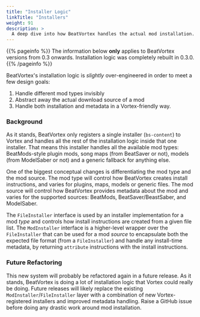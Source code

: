 ```yaml
---
title: "Installer Logic"
linkTitle: "Installers"
weight: 91
description: >
  A deep dive into how BeatVortex handles the actual mod installation.
---
```


{{% pageinfo %}}
The information below **only** applies to BeatVortex versions from 0.3 onwards. Installation logic was completely rebuilt in 0.3.0.
{{% /pageinfo %}}

BeatVortex's installation logic is *slightly* over-engineered in order to meet a few design goals:

1. Handle different mod types invisibly
1. Abstract away the actual download source of a mod
1. Handle both installation and metadata in a Vortex-friendly way.

### Background

As it stands, BeatVortex only registers a single installer (`bs-content`) to Vortex and handles all the rest of the installation logic inside that one installer. That means this installer handles all the available mod types: BeatMods-style plugin mods, song maps (from BeatSaver or not), models (from ModelSaber or not) and a generic fallback for anything else.

One of the biggest conceptual changes is differentiating the mod type and the mod source. The mod type will control how BeatVortex creates install instructions, and varies for plugins, maps, models or generic files. The mod source will control how BeatVortex provides metadata about the mod and varies for the supported sources: BeatMods, BeatSaver/BeastSaber, and ModelSaber.

The `FileInstaller` interface is used by an installer implementation for a mod *type* and controls how install instructions are created from a given file list. The `ModInstaller` interface is a higher-level wrapper over the `FileInstaller` that can be used for a mod *source* to encapsulate both the expected file format (from a `FileInstaller`) and handle any install-time metadata, by returning `attribute` instructions with the install instructions.

### Future Refactoring

This new system will probably be refactored again in a future release. As it stands, BeatVortex is doing a lot of installation logic that Vortex could really be doing. Future releases will likely replace the existing `ModInstaller`/`FileInstaller` layer with a combination of new Vortex-registered installers and improved metadata handling. Raise a GitHub issue before doing any drastic work around mod installation.